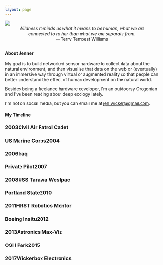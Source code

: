 ```yaml
---
layout: page
---
```

<img src="{{site.baseurl}}/img/refuge.png">
   
<div style="margin: 0 auto 30px ;text-align:center; max-width: 450px;"><em>Wildness reminds us what it means to be human, what we are connected to rather than what we are separate from.</em> <br />-- Terry Tempest Williams</div>

#### About Jenner

My goal is to build networked sensor hardware to collect data about the natural environment, and then visualize that data on the web or (eventually) in an immersive way through virtual or augmented reality so that people can better understand the effect of human development on the natural world. 

Besides being a freelance hardware developer, I'm an outdoorsy Oregonian and I've been reading about deep ecology lately. 

I'm not on social media, but you can email me at jeh.wicker@gmail.com.

#### My Timeline

<div class="timeline-right">
  <h3><span class="year">2003</span><span class="tl-title-right">Civil Air Patrol Cadet</span></h3>
</div>

<div class="timeline-left">
  <h3><span class="tl-title-left">US Marine Corps</span><span class="year">2004</span></h3>
</div>

<div class="timeline-right">
  <h3><span class="year">2006</span><span class="tl-title-right">Iraq</span></h3>
</div>

<div class="timeline-left">
  <h3><span class="tl-title-left">Private Pilot</span><span class="year">2007</span></h3>
</div>

<div class="timeline-right">
  <h3><span class="year">2008</span><span class="tl-title-right">USS Tarawa Westpac</span></h3>
</div>

<div class="timeline-left">
  <h3><span class="tl-title-left">Portland State</span><span class="year">2010</span></h3>
</div>

<div class="timeline-right">
  <h3><span class="year">2011</span><span class="tl-title-right">FIRST Robotics Mentor</span></h3>
</div>

<div class="timeline-left">
  <h3><span class="tl-title-left">Boeing Insitu</span><span class="year">2012</span></h3>
</div>

<div class="timeline-right">
  <h3><span class="year">2013</span><span class="tl-title-right">Astronics Max-Viz</span></h3>
</div>

<div class="timeline-left">
  <h3><span class="tl-title-left">OSH Park</span><span class="year">2015</span></h3>
</div>

<div class="timeline-right">
  <h3><span class="year">2017</span><span class="tl-title-right">Wickerbox Electronics</span></h3>
</div>

<div style="clear:both; height: 100px;">&nbsp;</div>

